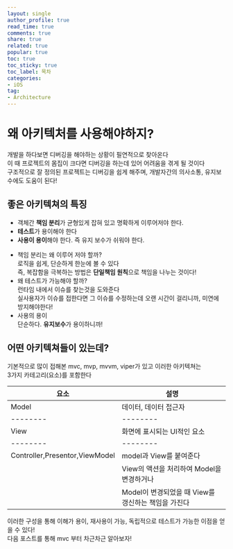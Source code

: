 ```yaml
---
layout: single
author_profile: true
read_time: true
comments: true
share: true
related: true
popular: true
toc: true
toc_sticky: true
toc_label: 목차
categories:
- iOS
tag:
- Architecture
---
```


# 왜 아키텍처를 사용해야하지?

개발을 하다보면 디버깅을 해야하는 상황이 필연적으로 찾아온다<br>
이 때 프로젝트의 몸집이 크다면 디버깅을 하는데 있어 어려움을 겪게 될 것이다<br>
구조적으로 잘 정의된 프로젝트는 디버깅을 쉽게 해주며, 개발자간의 의사소통, 유지보수에도 도움이 된다!<br>

## 좋은 아키텍쳐의 특징
- 객체간 **책임 분리**가 균형있게 잡혀 있고 명확하게 이루어저야 한다.
- **테스트**가 용이해야 한다
- **사용이 용이**해야 한다. 즉 유지 보수가 쉬워야 한다.

* 책임 분리는 왜 이루어 저야 할까?<br>
로직을 쉽게, 단순하게 한눈에 볼 수 있다<br>
즉, 복잡함을 극복하는 방법은 **단일책임 원칙**으로 책임을 나누는 것이다!<br>
* 왜 테스트가 가능해야 할까?<br>
런타임 내에서 이슈를 찾는것을 도와준다<br>
실사용자가 이슈를 접한다면 그 이슈를 수정하는데 오랜 시간이 걸리니까, 미연에 방지해야한다!<br>
* 사용의 용이<br>
단순하다. **유지보수**가 용이하니까!<br>

## 어떤 아키텍쳐들이 있는데?
기본적으로 많이 접해본 mvc, mvp, mvvm, viper가 있고 이러한 아키텍쳐는 <br>
3가지 카테고리(요소)를 포함한다<br>


| 요소 | 설명 |
| -------- | -------- |
| Model     | 데이터, 데이터 접근자     |
| -------- | -------- |
| View     | 화면에 표시되는 UI적인 요소     |
| -------- | -------- |
| Controller,Presentor,ViewModel | model과 View를 붙여준다   |
|  | View의 액션을 처리하여 Model을 변경하거나   |
|   | Model이 변경되었을 때 View를 갱신하는 책임을 가진다   |

이러한 구성을 통해 이해가 용이, 재사용이 가능, 독립적으로 테스트가 가능한 이점을 얻을 수 있다!<br>
다음 포스트를 통해 mvc 부터 차근차근 알아보자!

